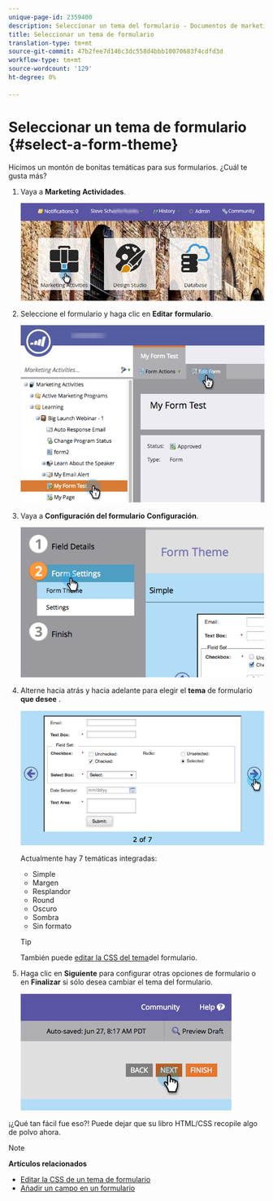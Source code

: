 ```yaml
---
unique-page-id: 2359400
description: Seleccionar un tema del formulario - Documentos de marketing - Documentación del producto
title: Seleccionar un tema de formulario
translation-type: tm+mt
source-git-commit: 47b2fee7d146c3dc558d4bbb10070683f4cdfd3d
workflow-type: tm+mt
source-wordcount: '129'
ht-degree: 0%

---
```



# Seleccionar un tema de formulario {#select-a-form-theme}

Hicimos un montón de bonitas temáticas para sus formularios. ¿Cuál te gusta más?

1. Vaya a **Marketing** **Actividades**.

   ![](assets/login-marketing-activities-1.png)

1. Seleccione el formulario y haga clic en **Editar** **formulario**.

   ![](assets/editform.png)

1. Vaya a **Configuración del formulario** **Configuración**.

   ![](assets/image2014-9-15-17-7-7.png)

1. Alterne hacia atrás y hacia adelante para elegir el **tema** de formulario **que desee** .

   ![](assets/image2014-9-15-17-3a7-3a20.png)

   Actualmente hay 7 temáticas integradas:

   * Simple
   * Margen
   * Resplandor
   * Round
   * Oscuro
   * Sombra
   * Sin formato

   >[!TIP]
   >
   >También puede [editar la CSS del tema](../../../../product-docs/demand-generation/forms/form-design/edit-the-css-of-a-form-theme.md)del formulario.

1. Haga clic en **Siguiente** para configurar otras opciones de formulario o en **Finalizar** si sólo desea cambiar el tema del formulario.

   ![](assets/image2014-9-15-17-3a8-3a22.png)

¡¿Qué tan fácil fue eso?! Puede dejar que su libro HTML/CSS recopile algo de polvo ahora.

>[!NOTE]
>
>**Artículos relacionados**
>
>* [Editar la CSS de un tema de formulario](../../../../product-docs/demand-generation/forms/form-design/edit-the-css-of-a-form-theme.md)
>* [Añadir un campo en un formulario](add-a-field-to-a-form.md)

>



